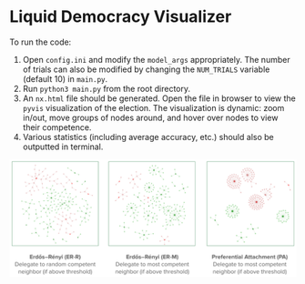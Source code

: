 # Liquid Democracy Visualizer

To run the code:

1. Open `config.ini` and modify the `model_args` appropriately. The number of trials can also be modified by changing the `NUM_TRIALS` variable (default 10) in `main.py`.
2. Run `python3 main.py` from the root directory.
3. An `nx.html` file should be generated. Open the file in browser to view the `pyvis` visualization of the election. The visualization is dynamic: zoom in/out, move groups of nodes around, and hover over nodes to view their competence.
4. Various statistics (including average accuracy, etc.) should also be outputted in terminal.

![Graph Types](/images/graph_types.png)
